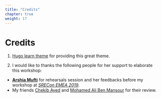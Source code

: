 ```yaml
---
title: "Credits"
chapter: true
weight: 17
---
```

# Credits

1. [Hugo learn theme](https://github.com/matcornic/hugo-theme-learn/) for providing this great theme.

2. I would like to thanks the following people for her support to elaborate this workshop:
  - **[Arshia Mufti](https://twitter.com/arshia__)** for rehearsals session and her feedbacks before my workshop at [_SRECon EMEA 2019_](https://www.usenix.org/conference/srecon19emea/presentation/harabi).
  - My friends [Chekib Ayed](https://twitter.com/ChekibAyed) and [Mohamed Ali Ben Mansour](https://twitter.com/dalibenman) for their review.
